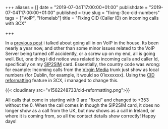 +++
aliases = []
date = "2019-07-04T17:00:00+01:00"
publishdate = "2019-07-04T17:00:00+01:00"
published = true
slug = "fixing-3cx-cid-numbers"
tags = ["VoIP", "Homelab"]
title = "Fixing CID (Caller ID) on incoming calls with 3CX"

+++

In a [previous post](https://www.tiernanotoole.ie/2018/07/24/finally-going-all-in-on-voip.html) i talked about going all in on VoIP in the house. Its been nearly a year now, and other than some minor issues related to the VoIP Server being turned off accidently, or a screw up on my end, all is going well. But, one thing i did notice was related to incoming calls and caller Id, specifically on my [SIP2SIM](https://www.aa.net.uk/voice-and-mobile/sip2sim/) card. Essentially, the country code was wrong: for example: Incoming calls from the [Virgin Media](https://www.virginmedia.ie) trunk just show as local numbers (for Dublin, for example, it would so 01xxxxxxx). Using the [CID reformatting](https://www.3cx.com/docs/cid-reformatting/) feature in 3CX, i managed to change this.

{{< cloudinary src="v1562248733/cid-reformatting.png">}}

All calls that come in starting with 0 are "fixed" and changed to +353 without the 0. When the call comes in though the SIP2SIM card, it does no longer show as a call from the UK, but now shows as a call in Ireland, or where it is coming from, so all the contact details show correctly! Happy days!